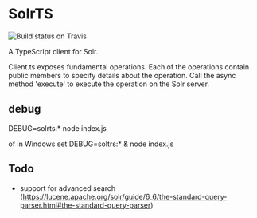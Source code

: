 # SolrTS
![Build status on Travis](https://travis-ci.org/h-sslefree/solrts.svg?branch=master)

A TypeScript client for Solr.

Client.ts exposes fundamental operations.
Each of the operations contain public members to specify details about the operation.
Call the async method 'execute' to execute the operation on the Solr server.

## debug
DEBUG=solrts:* node index.js

of in Windows
set DEBUG=soltrs:* & node index.js

## Todo
* support for advanced search (https://lucene.apache.org/solr/guide/6_6/the-standard-query-parser.html#the-standard-query-parser)